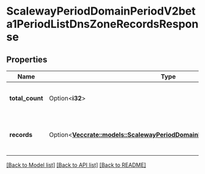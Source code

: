 # ScalewayPeriodDomainPeriodV2beta1PeriodListDnsZoneRecordsResponse

## Properties

Name | Type | Description | Notes
------------ | ------------- | ------------- | -------------
**total_count** | Option<**i32**> | The total number of DNS zone records | [optional]
**records** | Option<[**Vec<crate::models::ScalewayPeriodDomainPeriodV2beta1PeriodRecord>**](scaleway.domain.v2beta1.Record.md)> | The paginated returned DNS zone records | [optional]

[[Back to Model list]](../README.md#documentation-for-models) [[Back to API list]](../README.md#documentation-for-api-endpoints) [[Back to README]](../README.md)


